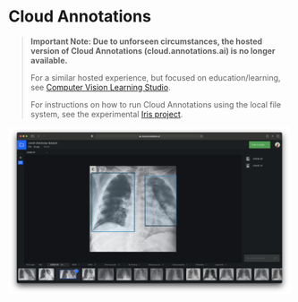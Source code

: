 # Cloud Annotations

> **Important Note: Due to unforseen circumstances, the hosted version of Cloud Annotations (cloud.annotations.ai) is no longer available.**
>
> For a similar hosted experience, but focused on education/learning, see [Computer Vision Learning Studio](https://vision.skills.network/).
>
> For instructions on how to run Cloud Annotations using the local file system, see the experimental [Iris project](https://github.com/cloud-annotations/iris/tree/v2).

![Logo][logo]

<!-- GitHub -->

[logo]: ./docs/docs-assets/_images/logo.png
[actions]: https://github.com/cloud-annotations/cloud-annotations/actions/workflows/validate.yaml?query=branch%3Amaster
[issues]: https://github.com/cloud-annotations/cloud-annotations/issues/new

<!-- Badges -->

[actions-badge]: https://img.shields.io/github/workflow/status/cloud-annotations/cloud-annotations/Validate?logo=github
